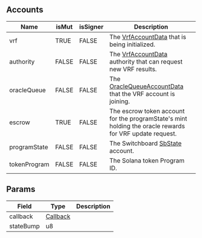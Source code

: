 

## Accounts
|Name|isMut|isSigner|Description|
|--|--|--|--|
| vrf | TRUE | FALSE | The [VrfAccountData](/api/idl/accounts/VrfAccountData) that is being initialized. | 
| authority | FALSE | FALSE | The [VrfAccountData](/api/idl/accounts/VrfAccountData) authority that can request new VRF results. | 
| oracleQueue | FALSE | FALSE | The [OracleQueueAccountData](/api/idl/accounts/OracleQueueAccountData) that the VRF account is joining. | 
| escrow | TRUE | FALSE | The escrow token account for the programState's mint holding the oracle rewards for VRF update request. | 
| programState | FALSE | FALSE | The Switchboard [SbState](/api/idl/accounts/SbState) account. | 
| tokenProgram | FALSE | FALSE | The Solana token Program ID. | 
## Params
|Field|Type|Description|
|--|--|--|
| callback |  [Callback](/api/idl/types/Callback) |  |
| stateBump |  u8 |  |
